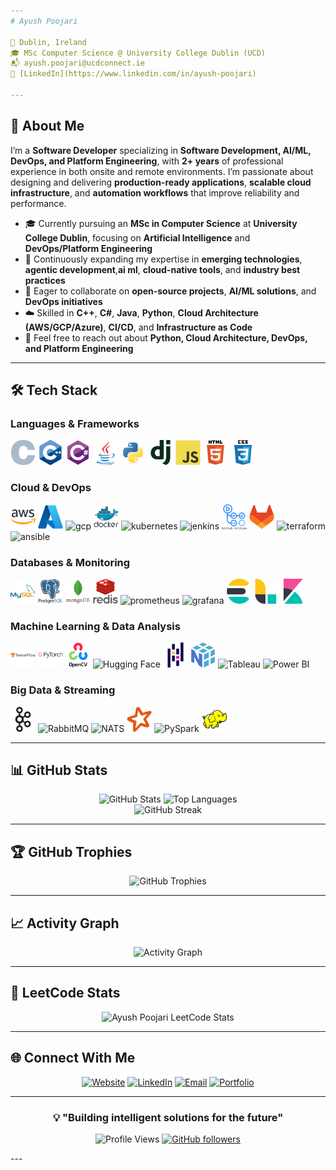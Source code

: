 ```yaml
--- 
# Ayush Poojari

📍 Dublin, Ireland  
🎓 MSc Computer Science @ University College Dublin (UCD)  
📬 ayush.poojari@ucdconnect.ie  
🔗 [LinkedIn](https://www.linkedin.com/in/ayush-poojari)

---
```


## 🚀 About Me  

I’m a **Software Developer** specializing in **Software Development, AI/ML, DevOps, and Platform Engineering**, with **2+ years** of professional experience in both onsite and remote environments. I’m passionate about designing and delivering **production-ready applications**, **scalable cloud infrastructure**, and **automation workflows** that improve reliability and performance.  

- 🎓 Currently pursuing an **MSc in Computer Science** at **University College Dublin**, focusing on **Artificial Intelligence** and **DevOps/Platform Engineering**  
- 🌱 Continuously expanding my expertise in **emerging technologies**, **agentic development**,**ai ml**, **cloud-native tools**, and **industry best practices**  
- 👯 Eager to collaborate on **open-source projects**, **AI/ML solutions**, and **DevOps initiatives**  
- ☁️ Skilled in **C++**, **C#**, **Java**, **Python**, **Cloud Architecture (AWS/GCP/Azure)**, **CI/CD**, and **Infrastructure as Code**  
- 💬 Feel free to reach out about **Python, Cloud Architecture, DevOps, and Platform Engineering**  

---

## 🛠️ Tech Stack

### **Languages & Frameworks**
<p align="left">
  <img src="https://raw.githubusercontent.com/devicons/devicon/refs/heads/master/icons/c/c-original.svg" alt="c" width="40" height="40"/>
  <img src="https://raw.githubusercontent.com/devicons/devicon/refs/heads/master/icons/cplusplus/cplusplus-original.svg" alt="cpp" width="40" height="40"/>
  <img src="https://raw.githubusercontent.com/devicons/devicon/refs/heads/master/icons/csharp/csharp-original.svg" alt="csharp" width="40" height="40"/>
  <img src="https://raw.githubusercontent.com/devicons/devicon/refs/heads/master/icons/java/java-original.svg" alt="java" width="40" height="40"/>
  <img src="https://raw.githubusercontent.com/devicons/devicon/master/icons/python/python-original.svg" alt="python" width="40" height="40"/>
  <img src="https://raw.githubusercontent.com/devicons/devicon/master/icons/django/django-plain.svg" alt="django" width="40" height="40"/>
  <img src="https://raw.githubusercontent.com/devicons/devicon/master/icons/javascript/javascript-original.svg" alt="javascript" width="40" height="40"/>
  <img src="https://raw.githubusercontent.com/devicons/devicon/master/icons/html5/html5-original-wordmark.svg" alt="html5" width="40" height="40"/>
  <img src="https://raw.githubusercontent.com/devicons/devicon/master/icons/css3/css3-original-wordmark.svg" alt="css3" width="40" height="40"/>
</p>

### **Cloud & DevOps**
<p align="left">
  <img src="https://raw.githubusercontent.com/devicons/devicon/master/icons/amazonwebservices/amazonwebservices-original-wordmark.svg" alt="aws" width="40" height="40"/>
  <img src="https://raw.githubusercontent.com/devicons/devicon/refs/heads/master/icons/azure/azure-original.svg" alt="aws" width="40" height="40"/>
  <img src="https://www.vectorlogo.zone/logos/google_cloud/google_cloud-icon.svg" alt="gcp" width="40" height="40"/>
  <img src="https://raw.githubusercontent.com/devicons/devicon/master/icons/docker/docker-original-wordmark.svg" alt="docker" width="40" height="40"/>
  <img src="https://www.vectorlogo.zone/logos/kubernetes/kubernetes-icon.svg" alt="kubernetes" width="40" height="40"/>
  <img src="https://www.vectorlogo.zone/logos/jenkins/jenkins-icon.svg" alt="jenkins" width="40" height="40"/>
  <img src="https://raw.githubusercontent.com/devicons/devicon/refs/heads/master/icons/githubactions/githubactions-original-wordmark.svg" alt="github-actions" width="40" height="40"/>
  <img src="https://raw.githubusercontent.com/devicons/devicon/master/icons/gitlab/gitlab-original.svg" alt="gitlab" width="40" height="40"/>
  <img src="https://www.vectorlogo.zone/logos/terraformio/terraformio-icon.svg" alt="terraform" width="40" height="40"/>
  <img src="https://www.vectorlogo.zone/logos/ansible/ansible-icon.svg" alt="ansible" width="40" height="40"/>
</p>

### **Databases & Monitoring**
<p align="left">
  <img src="https://raw.githubusercontent.com/devicons/devicon/refs/heads/master/icons/mysql/mysql-original-wordmark.svg" alt="mysql" width="40" height="40"/>
  <img src="https://raw.githubusercontent.com/devicons/devicon/master/icons/postgresql/postgresql-original-wordmark.svg" alt="postgresql" width="40" height="40"/>
  <img src="https://raw.githubusercontent.com/devicons/devicon/master/icons/mongodb/mongodb-original-wordmark.svg" alt="mongodb" width="40" height="40"/>
  <img src="https://raw.githubusercontent.com/devicons/devicon/master/icons/redis/redis-original-wordmark.svg" alt="redis" width="40" height="40"/>
  <img src="https://www.vectorlogo.zone/logos/prometheusio/prometheusio-icon.svg" alt="prometheus" width="40" height="40"/>
  <img src="https://www.vectorlogo.zone/logos/grafana/grafana-icon.svg" alt="grafana" width="40" height="40"/>
  <img src="https://raw.githubusercontent.com/devicons/devicon/master/icons/elasticsearch/elasticsearch-original.svg" alt="elasticsearch" width="40" height="40"/>
  <img src="https://raw.githubusercontent.com/devicons/devicon/refs/heads/master/icons/logstash/logstash-original.svg" alt="logstash" width="40" height="40"/>
  <img src="https://raw.githubusercontent.com/devicons/devicon/refs/heads/master/icons/kibana/kibana-original.svg" alt="kibana" width="40" height="40"/>
</p>

### **Machine Learning & Data Analysis**
<p align="left">
  <img src="https://raw.githubusercontent.com/devicons/devicon/master/icons/tensorflow/tensorflow-original-wordmark.svg" alt="TensorFlow" width="40" height="40"/>
  <img src="https://raw.githubusercontent.com/devicons/devicon/master/icons/pytorch/pytorch-original-wordmark.svg" alt="PyTorch" width="40" height="40"/>
  <img src="https://raw.githubusercontent.com/devicons/devicon/master/icons/opencv/opencv-original-wordmark.svg" alt="OpenCV" width="40" height="40"/>
  <img src="https://huggingface.co/front/assets/huggingface_logo-noborder.svg" alt="Hugging Face" width="40" height="40"/>
  <img src="https://raw.githubusercontent.com/devicons/devicon/refs/heads/master/icons/pandas/pandas-original.svg" alt="pandas" width="40" height="40"/>
  <img src="https://raw.githubusercontent.com/devicons/devicon/refs/heads/master/icons/numpy/numpy-original.svg" alt="numpy" width="40" height="40"/>
  <img src="https://cdn.worldvectorlogo.com/logos/tableau-software.svg" alt="Tableau" width="40" height="40"/>
  <img src="https://cdn.worldvectorlogo.com/logos/power-bi.svg" alt="Power BI" width="40" height="40"/>
</p>

### Big Data & Streaming
<p align="left">
  <img src="https://raw.githubusercontent.com/devicons/devicon/master/icons/apachekafka/apachekafka-original.svg" alt="Apache Kafka" width="40" height="40"/>
  <img src="https://www.vectorlogo.zone/logos/rabbitmq/rabbitmq-icon.svg" alt="RabbitMQ" width="40" height="40"/>
  <img src="https://nats.io/img/nats-icon-color.png" alt="NATS" width="40" height="40"/>
  <img src="https://raw.githubusercontent.com/devicons/devicon/master/icons/apachespark/apachespark-original.svg" alt="Apache Spark" width="40" height="40"/>
  <img src="https://upload.wikimedia.org/wikipedia/commons/f/f3/Apache_Spark_logo.svg" alt="PySpark" width="80" height="40"/>
  <img src="https://raw.githubusercontent.com/devicons/devicon/master/icons/hadoop/hadoop-original.svg" alt="Hadoop" width="40" height="40"/>
</p>

---

## 📊 GitHub Stats

<div align="center">
  <img src="https://github-readme-stats.vercel.app/api?username=AyushPoojariUCD&show_icons=true&theme=tokyonight&hide_border=true&count_private=true" alt="GitHub Stats" height="165">
  <img src="https://github-readme-stats.vercel.app/api/top-langs/?username=AyushPoojariUCD&layout=compact&theme=tokyonight&hide_border=true" alt="Top Languages" height="165">
</div>

<div align="center">
  <img src="https://github-readme-streak-stats.herokuapp.com/?user=AyushPoojariUCD&theme=tokyonight&hide_border=true" alt="GitHub Streak" width="400">
</div>

---

## 🏆 GitHub Trophies
<div align="center">
  <img src="https://github-profile-trophy.vercel.app/?username=AyushPoojariUCD&theme=tokyonight&no-frame=true&no-bg=true&margin-w=4" alt="GitHub Trophies">
</div>


---

## 📈 Activity Graph
<div align="center">
  <img src="https://github-readme-activity-graph.vercel.app/graph?username=AyushPoojariUCD&theme=tokyo-night&hide_border=true" alt="Activity Graph">
</div>

---
 
## 🧩 LeetCode Stats

<div align="center">
  <img src="https://leetcard.jacoblin.cool/ayushpoojari?theme=dark&font=Baloo%202&ext=heatmap" alt="Ayush Poojari LeetCode Stats">
</div>
  
---

## 🌐 Connect With Me

<div align="center">
  
[![Website](https://img.shields.io/badge/Website-ayushpoojari.vercel.app-blue?style=for-the-badge&logo=google-chrome&logoColor=white)](https://ayushpoojari.vercel.app)
[![LinkedIn](https://img.shields.io/badge/LinkedIn-Connect-blue?style=for-the-badge&logo=linkedin&logoColor=white)](https://www.linkedin.com/in/ayushpoojariucd/)
[![Email](https://img.shields.io/badge/Email-ayush.poojari@ucdconnect.ie-red?style=for-the-badge&logo=gmail&logoColor=white)](mailto:ayush.poojari@ucdconnect.ie)
[![Portfolio](https://img.shields.io/badge/Portfolio-ayushpoojari.vercel.app-2E9EF7?style=for-the-badge&logo=google-chrome&logoColor=white)](https://ayushpoojari.vercel.app/)

</div>

---

<div align="center">
  
### 💡 "Building intelligent solutions for the future"

![Profile Views](https://komarev.com/ghpvc/?username=AyushPoojariUCD&color=brightgreen&style=flat-square)
[![GitHub followers](https://img.shields.io/github/followers/AyushPoojariUCD?label=Follow&style=social)](https://github.com/AyushPoojariUCD)

</div>
---
